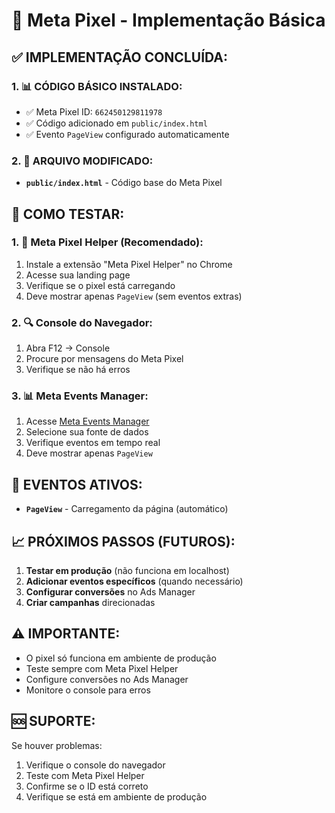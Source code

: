 # 🎯 Meta Pixel - Implementação Básica

## ✅ **IMPLEMENTAÇÃO CONCLUÍDA:**

### **1. 📊 CÓDIGO BÁSICO INSTALADO:**
- ✅ Meta Pixel ID: `662450129811978`
- ✅ Código adicionado em `public/index.html`
- ✅ Evento `PageView` configurado automaticamente

### **2. 📁 ARQUIVO MODIFICADO:**
- **`public/index.html`** - Código base do Meta Pixel

## 🧪 **COMO TESTAR:**

### **1. 📱 Meta Pixel Helper (Recomendado):**
1. Instale a extensão "Meta Pixel Helper" no Chrome
2. Acesse sua landing page
3. Verifique se o pixel está carregando
4. Deve mostrar apenas `PageView` (sem eventos extras)

### **2. 🔍 Console do Navegador:**
1. Abra F12 → Console
2. Procure por mensagens do Meta Pixel
3. Verifique se não há erros

### **3. 📊 Meta Events Manager:**
1. Acesse [Meta Events Manager](https://business.facebook.com/events_manager)
2. Selecione sua fonte de dados
3. Verifique eventos em tempo real
4. Deve mostrar apenas `PageView`

## 🎯 **EVENTOS ATIVOS:**

- **`PageView`** - Carregamento da página (automático)

## 📈 **PRÓXIMOS PASSOS (FUTUROS):**

1. **Testar em produção** (não funciona em localhost)
2. **Adicionar eventos específicos** (quando necessário)
3. **Configurar conversões** no Ads Manager
4. **Criar campanhas** direcionadas

## ⚠️ **IMPORTANTE:**

- O pixel só funciona em ambiente de produção
- Teste sempre com Meta Pixel Helper
- Configure conversões no Ads Manager
- Monitore o console para erros

## 🆘 **SUPORTE:**

Se houver problemas:
1. Verifique o console do navegador
2. Teste com Meta Pixel Helper
3. Confirme se o ID está correto
4. Verifique se está em ambiente de produção
